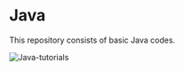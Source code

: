 # Java
This repository consists of basic Java codes.

![Java-tutorials](https://user-images.githubusercontent.com/99963332/199785842-8b072b36-f4c8-4084-aa7c-a684c50dbdd5.jpg)
